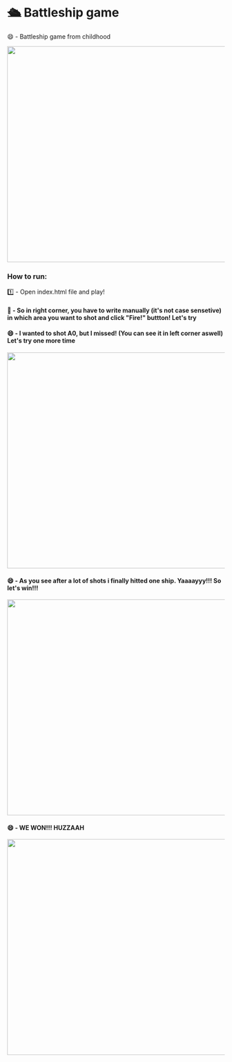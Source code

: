 # 🛳️ Battleship game

😄 - Battleship game from childhood 
<br>

<img src="https://user-images.githubusercontent.com/94634373/193119819-add23722-dfc3-48e8-bd88-ccb505980146.png" width=650 height= 500>

### How to run:

1️⃣ - Open index.html file and play!

#### 🥸 - So in right corner, you have to write manually (it's not case sensetive) in which area you want to shot and click "Fire!" buttton! Let's try

#### 😄 - I wanted to shot A0, but I missed! (You can see it in left corner aswell) Let's try one more time

<img src="https://user-images.githubusercontent.com/94634373/193120747-f594dfe5-b9a9-47b4-bbca-884d406c1897.png" width=650 height= 500>

#### 😄 - As you see after a lot of shots i finally hitted one ship. Yaaaayyy!!! So let's win!!!

<img src="https://user-images.githubusercontent.com/94634373/193121594-26f95ef4-dfae-46e7-8825-6e44c2ad6c12.png" width=650 height= 500>

#### 😄 - WE WON!!! HUZZAAH

<img src="https://user-images.githubusercontent.com/94634373/193121823-18d6b6ee-56b2-4b0d-ba22-e22c3d07ff43.png" width=650 height= 500>
